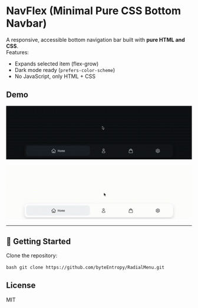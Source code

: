 # NavFlex (Minimal Pure CSS Bottom Navbar)

A responsive, accessible bottom navigation bar built with **pure HTML and CSS**.  
Features:

- Expands selected item (flex-grow)
- Dark mode ready (`prefers-color-scheme`)
- No JavaScript, only HTML + CSS

## Demo

![Preview](./statics/preview/demo-dark.gif)

![Preview](./statics/preview/demo-light.gif)

---

## 🚀 Getting Started

Clone the repository:

`bash
git clone https://github.com/byteEntropy/RadialMenu.git
`

## License

MIT
